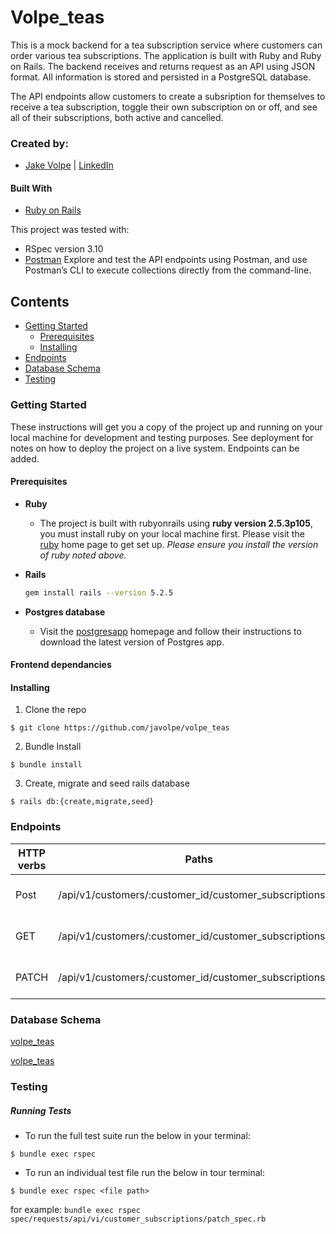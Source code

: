 # Volpe_teas

This is a mock backend for a tea subscription service where customers can order various tea subscriptions.  The application is built with Ruby and Ruby on Rails.  The backend receives and returns request as an API using JSON format. All information is stored and persisted in a PostgreSQL database.


The API endpoints allow customers to create a subsription for themselves to receive a tea subscription, toggle their own subscription on or off, and see all of their subscriptions, both active and cancelled.



### Created by:
- [Jake Volpe](https://github.com/javolpe) | [LinkedIn](https://www.linkedin.com/in/jake-volpe-bb602b126/)

#### Built With
* [Ruby on Rails](https://rubyonrails.org)


This project was tested with:
* RSpec version 3.10
* [Postman](https://www.postman.com/) Explore and test the API endpoints using Postman, and use Postman’s CLI to execute collections directly from the command-line.

## Contents
- [Getting Started](#getting-started)
  - [Prerequisites](#prerequisites)
  - [Installing](#installing)
- [Endpoints](#endpoints)  
- [Database Schema](#database-schema)  
- [Testing](#testing)




### Getting Started

These instructions will get you a copy of the project up and running on your local machine for development and testing purposes. See deployment for notes on how to deploy the project on a live system. Endpoints can be added. 

#### Prerequisites

* __Ruby__

  - The project is built with rubyonrails using __ruby version 2.5.3p105__, you must install ruby on your local machine first. Please visit the [ruby](https://www.ruby-lang.org/en/documentation/installation/) home page to get set up. _Please ensure you install the version of ruby noted above._

* __Rails__
  ```sh
  gem install rails --version 5.2.5
  ```

* __Postgres database__
  - Visit the [postgresapp](https://postgresapp.com/downloads.html) homepage and follow their instructions to download the latest version of Postgres app.

#### Frontend dependancies

#### Installing

1. Clone the repo
  ```
  $ git clone https://github.com/javolpe/volpe_teas
  ```

2. Bundle Install
  ```
  $ bundle install
  ```

3. Create, migrate and seed rails database
  ```
  $ rails db:{create,migrate,seed}
  ```



### Endpoints
| HTTP verbs | Paths  | Used for |
| ---------- | ------ | --------:|
| Post | /api/v1/customers/:customer_id/customer_subscriptions | Create a custome_subscription for a specific customer. |
| GET | /api/v1/customers/:customer_id/customer_subscriptions  | Get all the customer_subscriptions a specific customer. |
| PATCH | /api/v1/customers/:customer_id/customer_subscriptions/:id | Update the status of a specific customer_subscription. |





### Database Schema
[volpe_teas](https://user-images.githubusercontent.com/62768837/121737281-e2ece780-cab5-11eb-974f-29b6e0e15225.png)


[volpe_teas](https://ibb.co/DKWP0YD)



### Testing
##### Running Tests
- To run the full test suite run the below in your terminal:
```
$ bundle exec rspec
```
- To run an individual test file run the below in tour terminal:
```
$ bundle exec rspec <file path>
```
for example: `bundle exec rspec spec/requests/api/vi/customer_subscriptions/patch_spec.rb`


